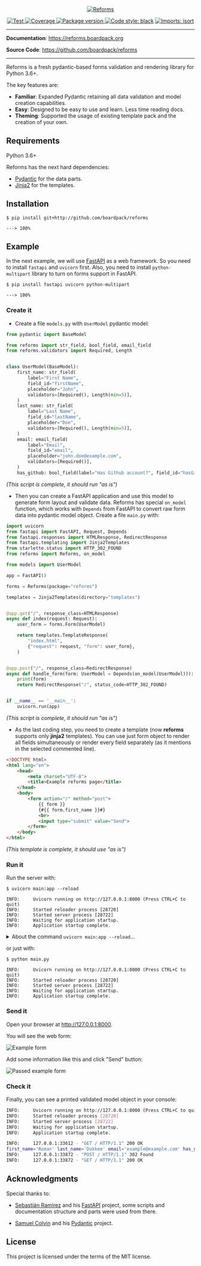 <p align="center">
  <a href="https://reforms.boardpack.org/"><img src="https://reforms.boardpack.org/img/logo-white.png" alt="Reforms"></a>
</p>
<!--<p align="center">
    <em>Reforms is a fresh pydantic-based forms validation and rendering library for Python 3.6+.</em>
</p>-->
<p align="center">
    <a href="https://github.com/boardpack/reforms/actions?query=workflow%3ATest" target="_blank">
        <img src="https://github.com/boardpack/reforms/workflows/Test/badge.svg" alt="Test">
    </a>
    <a href="https://codecov.io/gh/boardpack/reforms" target="_blank">
        <img src="https://img.shields.io/codecov/c/github/boardpack/reforms?color=%2334D058" alt="Coverage">
    </a>
    <a href="https://pypi.org/project/reforms" target="_blank">
        <img src="https://img.shields.io/pypi/v/reforms?color=%2334D058&label=pypi%20package" alt="Package version">
    </a>
    <a href="https://github.com/psf/black"><img alt="Code style: black" src="https://camo.githubusercontent.com/d91ed7ac7abbd5a6102cbe988dd8e9ac21bde0a73d97be7603b891ad08ce3479/68747470733a2f2f696d672e736869656c64732e696f2f62616467652f636f64652532307374796c652d626c61636b2d3030303030302e737667" data-canonical-src="https://img.shields.io/badge/code%20style-black-000000.svg" style="max-width:100%;"></a>
    <a href="https://pycqa.github.io/isort/" rel="nofollow"><img src="https://camo.githubusercontent.com/fe4a658dd745f746410f961ae45d44355db1cc0e4c09c7877d265c1380248943/68747470733a2f2f696d672e736869656c64732e696f2f62616467652f253230696d706f7274732d69736f72742d2532333136373462313f7374796c653d666c6174266c6162656c436f6c6f723d656638333336" alt="Imports: isort" data-canonical-src="https://img.shields.io/badge/%20imports-isort-%231674b1?style=flat&amp;labelColor=ef8336" style="max-width:100%;"></a>
</p>

---

**Documentation**: <a href="https://reforms.boardpack.org" target="_blank">https://reforms.boardpack.org</a>

**Source Code**: <a href="https://github.com/boardpack/reforms" target="_blank">https://github.com/boardpack/reforms</a>

---

Reforms is a fresh pydantic-based forms validation and rendering library for Python 3.6+.

The key features are:

* **Familiar**: Expanded Pydantic retaining all data validation and model creation 
capabilities.
* **Easy**: Designed to be easy to use and learn. Less time reading docs.
* **Theming**: Supported the usage of existing template pack and the creation of your 
own.

## Requirements

Python 3.6+

Reforms has the next hard dependencies:

* <a href="https://pydantic-docs.helpmanual.io/" class="external-link" target="_blank">Pydantic</a> for the data parts.
* <a href="https://jinja.palletsprojects.com/" class="external-link" target="_blank">Jinja2</a> for the templates.

## Installation

<div class="termy">

```console
$ pip install git+http://github.com/boardpack/reforms

---> 100%
```

</div>

## Example

In the next example, we will use <a href="https://fastapi.tiangolo.com/" class="external-link" target="_blank">FastAPI</a>
as a web framework. So you need to install `fastapi` and `uvicorn` first. Also, you 
need to install `python-multipart` library to turn on forms support in FastAPI.

<div class="termy">

```console
$ pip install fastapi uvicorn python-multipart

---> 100%
```

</div>

### Create it

* Create a file `models.py` with `UserModel` pydantic model:

```Python
from pydantic import BaseModel

from reforms import str_field, bool_field, email_field
from reforms.validators import Required, Length


class UserModel(BaseModel):
    first_name: str_field(
        label="First Name",
        field_id="firstName",
        placeholder="John",
        validators=[Required(), Length(min=5)],
    )
    last_name: str_field(
        label="Last Name",
        field_id="lastName",
        placeholder="Doe",
        validators=[Required(), Length(min=5)],
    )
    email: email_field(
        label="Email",
        field_id="email",
        placeholder="john.doe@example.com",
        validators=[Required()],
    )
    has_github: bool_field(label="Has Github account?", field_id="hasGithub") = False

```
_(This script is complete, it should run "as is")_

* Then you can create a FastAPI application and use this model to generate form 
layout and validate data. Reforms has special `on_model` function, which works 
with `Depends` from FastAPI to convert raw form data into pydantic model object. 
Create a file `main.py` with:

```Python hl_lines="8 19 23 28"
import uvicorn
from fastapi import FastAPI, Request, Depends
from fastapi.responses import HTMLResponse, RedirectResponse
from fastapi.templating import Jinja2Templates
from starlette.status import HTTP_302_FOUND
from reforms import Reforms, on_model

from models import UserModel

app = FastAPI()

forms = Reforms(package="reforms")

templates = Jinja2Templates(directory="templates")


@app.get("/", response_class=HTMLResponse)
async def index(request: Request):
    user_form = forms.Form(UserModel)

    return templates.TemplateResponse(
        "index.html",
        {"request": request, "form": user_form},
    )


@app.post("/", response_class=RedirectResponse)
async def handle_form(form: UserModel = Depends(on_model(UserModel))):
    print(form)
    return RedirectResponse("/", status_code=HTTP_302_FOUND)


if __name__ == '__main__':
    uvicorn.run(app)

```
_(This script is complete, it should run "as is")_

* As the last coding step, you need to create a template (now **reforms** supports only 
**jinja2** templates). You can use just form object to render all fields 
simultaneously or render every field separately (as it mentions in the selected 
commented line).

```HTML hl_lines="10"
<!DOCTYPE html>
<html lang="en">
    <head>
        <meta charset="UTF-8">
        <title>Example reforms page</title>
    </head>
    <body>
        <form action="/" method="post">
            {{ form }}
            {#{{ form.first_name }}#}
            <br>
            <input type="submit" value="Send">
        </form>
    </body>
</html>
```
_(This template is complete, it should use "as is")_

### Run it

Run the server with:

<div class="termy">

```console
$ uvicorn main:app --reload

INFO:     Uvicorn running on http://127.0.0.1:8000 (Press CTRL+C to quit)
INFO:     Started reloader process [28720]
INFO:     Started server process [28722]
INFO:     Waiting for application startup.
INFO:     Application startup complete.
```

</div>

<details markdown="1">
<summary>About the command <code>uvicorn main:app --reload</code>...</summary>

The command `uvicorn main:app` refers to:

* `main`: the file `main.py` (the Python "module").
* `app`: the object created inside of `main.py` with the line `app = FastAPI()`.
* `--reload`: make the server restart after code changes. Only do this for development.

</details>

or just with:

<div class="termy">

```console
$ python main.py

INFO:     Uvicorn running on http://127.0.0.1:8000 (Press CTRL+C to quit)
INFO:     Started reloader process [28720]
INFO:     Started server process [28722]
INFO:     Waiting for application startup.
INFO:     Application startup complete.
```

</div>

### Send it

Open your browser at <a href="http://127.0.0.1:8000" class="external-link" target="_blank">http://127.0.0.1:8000</a>.

You will see the web form:

![Example form](docs/en/docs/img/index/index-01-web-form.png)

Add some information like this and click "Send" button:

![Passed example form](docs/en/docs/img/index/index-02-web-form-passed.png)

### Check it

Finally, you can see a printed validated model object in your console:

```bash hl_lines="8"
INFO:     Uvicorn running on http://127.0.0.1:8000 (Press CTRL+C to quit)
INFO:     Started reloader process [28720]
INFO:     Started server process [28722]
INFO:     Waiting for application startup.
INFO:     Application startup complete.

INFO:     127.0.0.1:33612 - "GET / HTTP/1.1" 200 OK
first_name='Roman' last_name='Dukkee' email='example@example.com' has_github=True
INFO:     127.0.0.1:33872 - "POST / HTTP/1.1" 302 Found
INFO:     127.0.0.1:33872 - "GET / HTTP/1.1" 200 OK
```

## Acknowledgments

Special thanks to:

 * [Sebastián Ramírez](https://github.com/tiangolo) and his [FastAPI](https://github.com/tiangolo/fastapi) project,  some scripts and documentation structure and parts were used from there.
 
 * [Samuel Colvin](https://github.com/samuelcolvin) and his [Pydantic](https://github.com/samuelcolvin/pydantic/) project.

## License

This project is licensed under the terms of the MIT license.
